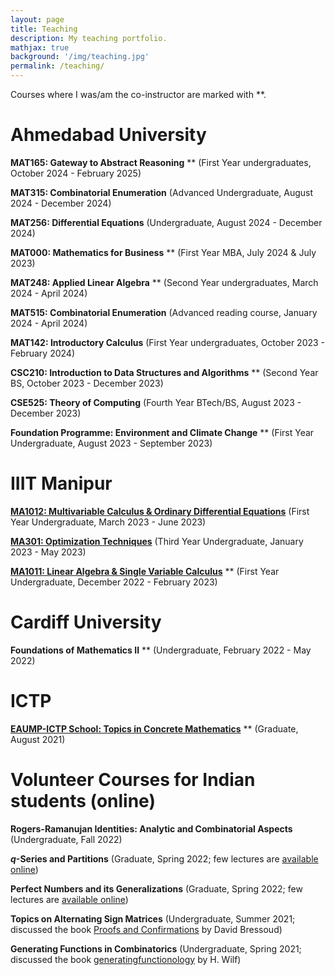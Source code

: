 ```yaml
---
layout: page
title: Teaching
description: My teaching portfolio.
mathjax: true
background: '/img/teaching.jpg'
permalink: /teaching/
---
```


Courses where I was/am the co-instructor are marked with **.

# Ahmedabad University

**MAT165: Gateway to Abstract Reasoning** ** (First Year undergraduates, October 2024 - February 2025)

**MAT315: Combinatorial Enumeration** (Advanced Undergraduate, August 2024 - December 2024)

**MAT256: Differential Equations** (Undergraduate, August 2024 - December 2024)

**MAT000: Mathematics for Business** ** (First Year MBA, July 2024 & July 2023)

**MAT248: Applied Linear Algebra** ** (Second Year undergraduates, March 2024 - April 2024)

**MAT515: Combinatorial Enumeration** (Advanced reading course, January 2024 - April 2024)

**MAT142: Introductory Calculus** (First Year undergraduates, October 2023 - February 2024)

**CSC210: Introduction to Data Structures and Algorithms** ** (Second Year BS, October 2023 - December 2023)

**CSE525: Theory of Computing** (Fourth Year BTech/BS, August 2023 - December 2023)

**Foundation Programme: Environment and Climate Change** ** (First Year Undergraduate, August 2023 - September 2023)

# IIIT Manipur

**[MA1012: Multivariable Calculus & Ordinary Differential Equations](/teaching/IIIT/ma1012)** (First Year Undergraduate, March 2023 - June 2023)

**[MA301: Optimization Techniques](/teaching/IIIT/ma301)** (Third Year Undergraduate, January 2023 - May 2023)

**[MA1011: Linear Algebra & Single Variable Calculus](/teaching/IIIT/ma1011)** ** (First Year Undergraduate, December 2022 - February 2023)

# Cardiff University

**Foundations of Mathematics II** ** (Undergraduate, February 2022 - May 2022)

# ICTP

**[EAUMP-ICTP School: Topics in Concrete Mathematics](https://indico.ictp.it/event/9669/other-view?view=ictptimetable)** ** (Graduate, August 2021)

# Volunteer Courses for Indian students (online)

**Rogers-Ramanujan Identities: Analytic and Combinatorial Aspects** (Undergraduate, Fall 2022)

**$q$-Series and Partitions** (Graduate, Spring 2022; few lectures are [available online](https://tinyurl.com/q-series-partitions))

**Perfect Numbers and its Generalizations** (Graduate, Spring 2022; few lectures are [available online](https://tinyurl.com/perfect-numbers))

**Topics on Alternating Sign Matrices** (Undergraduate, Summer 2021; discussed the book [Proofs and Confirmations](https://www.cambridge.org/core/books/proofs-and-confirmations/5D2040AF535073D4EA79FD5B56587858) by David Bressoud)

**Generating Functions in Combinatorics** (Undergraduate, Spring 2021; discussed the book [generatingfunctionology](https://www2.math.upenn.edu/~wilf/DownldGF.html) by H. Wilf)
